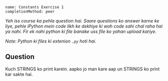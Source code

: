 ```ngMeta
name: Constants Exercise 1
completionMethod: peer
```

*Yeh iss course ka pehla question hai. Saare questions ko answer karne ke liye, pehle iPython mein code likh ke dekhiye ki woh code sahi chal raha hai ya nahi. Fir ek nahi python ki file banake uss file ko yahan upload kariye.*

*Note: Python ki files ki extenion `.py` hoti hai.*

## Question

Kuch STRINGS ko print karein. aapko jo man kare aap un STRINGS ko print kar sakte hai.